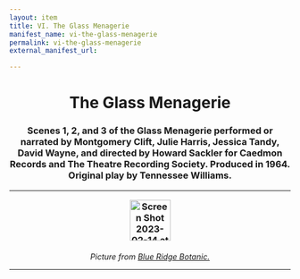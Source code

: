 ```yaml
---
layout: item
title: VI. The Glass Menagerie
manifest_name: vi-the-glass-menagerie
permalink: vi-the-glass-menagerie
external_manifest_url: 

---
```

<!-- Add an essay or interpretive material below this line,
using HTML or markdown.  Do not modify this file above this line -->
<h1><center>The Glass Menagerie</center>
<h3><center>Scenes 1, 2, and 3 of the Glass Menagerie performed or narrated by Montgomery Clift, Julie Harris, Jessica Tandy, David Wayne, and directed by Howard Sackler for Caedmon Records and The Theatre Recording Society. Produced in 1964. Original play by Tennessee Williams.</center>
<hr>
<p style="text-align:center;"><img width="73" alt="Screen Shot 2023-02-14 at 6 36 45 PM" src="https://user-images.githubusercontent.com/122332459/218895077-86f3c170-98ea-4b93-b802-819fe61e8277.png"></p>
<h6><center>Picture from <a href="https://www.blueridgebotanic.com/blog/florilegium">Blue Ridge Botanic.</a>
<hr>
<br>
